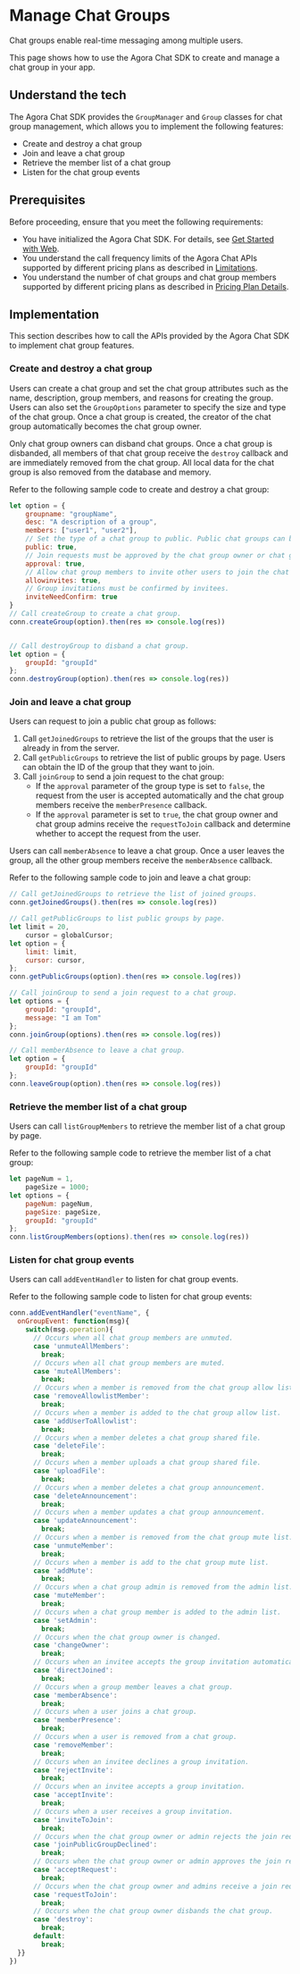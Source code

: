 # Manage Chat Groups

Chat groups enable real-time messaging among multiple users.

This page shows how to use the Agora Chat SDK to create and manage a chat group in your app.


## Understand the tech

The Agora Chat SDK provides the `GroupManager` and `Group` classes for chat group management, which allows you to implement the following features:

- Create and destroy a chat group
- Join and leave a chat group
- Retrieve the member list of a chat group
- Listen for the chat group events


## Prerequisites

Before proceeding, ensure that you meet the following requirements:

- You have initialized the Agora Chat SDK. For details, see [Get Started with Web](./agora_chat_get_started_web?platform=Web).
- You understand the call frequency limits of the Agora Chat APIs supported by different pricing plans as described in [Limitations](./agora_chat_limitation?platform=Web).
- You understand the number of chat groups and chat group members supported by different pricing plans as described in [Pricing Plan Details](./agora_chat_plan?platform=Web).


## Implementation

This section describes how to call the APIs provided by the Agora Chat SDK to implement chat group features.

### Create and destroy a chat group

Users can create a chat group and set the chat group attributes such as the name, description, group members, and reasons for creating the group. Users can also set the `GroupOptions` parameter to specify the size and type of the chat group. Once a chat group is created, the creator of the chat group automatically becomes the chat group owner.

Only chat group owners can disband chat groups. Once a chat group is disbanded, all members of that chat group receive the `destroy` callback and are immediately removed from the chat group. All local data for the chat group is also removed from the database and memory.

Refer to the following sample code to create and destroy a chat group:

```javascript
let option = {
    groupname: "groupName",
    desc: "A description of a group",
    members: ["user1", "user2"],
    // Set the type of a chat group to public. Public chat groups can be searched, and users can send join requests.
    public: true,
    // Join requests must be approved by the chat group owner or chat group admins.
    approval: true,
    // Allow chat group members to invite other users to join the chat group.
    allowinvites: true,
    // Group invitations must be confirmed by invitees.
    inviteNeedConfirm: true
}
// Call createGroup to create a chat group.
conn.createGroup(option).then(res => console.log(res))


// Call destroyGroup to disband a chat group.
let option = {
    groupId: "groupId"
};
conn.destroyGroup(option).then(res => console.log(res))
```


### Join and leave a chat group

Users can request to join a public chat group as follows:

1. Call `getJoinedGroups` to retrieve the list of the groups that the user is already in from the server.
2. Call `getPublicGroups` to retrieve the list of public groups by page. Users can obtain the ID of the group that they want to join.
3. Call `joinGroup` to send a join request to the chat group:
    - If the `approval` parameter of the group type is set to `false`, the request from the user is accepted automatically and the chat group members receive the `memberPresence` callback.
    - If the `approval` parameter is set to `true`, the chat group owner and chat group admins receive the `requestToJoin` callback and determine whether to accept the request from the user.

Users can call `memberAbsence` to leave a chat group. Once a user leaves the group, all the other group members receive the `memberAbsence` callback.

Refer to the following sample code to join and leave a chat group:

```javascript
// Call getJoinedGroups to retrieve the list of joined groups.
conn.getJoinedGroups().then(res => console.log(res))

// Call getPublicGroups to list public groups by page.
let limit = 20,
    cursor = globalCursor;
let option = {
    limit: limit,
    cursor: cursor, 
};
conn.getPublicGroups(option).then(res => console.log(res))

// Call joinGroup to send a join request to a chat group.
let options = {
    groupId: "groupId",
    message: "I am Tom"
};
conn.joinGroup(options).then(res => console.log(res))

// Call memberAbsence to leave a chat group.
let option = {
    groupId: "groupId"
};
conn.leaveGroup(option).then(res => console.log(res))
```


### Retrieve the member list of a chat group

Users can call `listGroupMembers` to retrieve the member list of a chat group by page.

Refer to the following sample code to retrieve the member list of a chat group:

```javascript
let pageNum = 1,
    pageSize = 1000;
let options = {
    pageNum: pageNum,
    pageSize: pageSize,
    groupId: "groupId"
};
conn.listGroupMembers(options).then(res => console.log(res))
```

### Listen for chat group events

Users can call `addEventHandler` to listen for chat group events.

Refer to the following sample code to listen for chat group events:

```javascript
conn.addEventHandler("eventName", {
  onGroupEvent: function(msg){
    switch(msg.operation){
      // Occurs when all chat group members are unmuted.
      case 'unmuteAllMembers':
        break;
      // Occurs when all chat group members are muted.
      case 'muteAllMembers':
        break;
      // Occurs when a member is removed from the chat group allow list.
      case 'removeAllowlistMember':
        break;
      // Occurs when a member is added to the chat group allow list.
      case 'addUserToAllowlist':
        break;
      // Occurs when a member deletes a chat group shared file.
      case 'deleteFile':
        break;
      // Occurs when a member uploads a chat group shared file.
      case 'uploadFile':
        break;
      // Occurs when a member deletes a chat group announcement.
      case 'deleteAnnouncement':
        break;
      // Occurs when a member updates a chat group announcement.
      case 'updateAnnouncement':
        break;
      // Occurs when a member is removed from the chat group mute list.
      case 'unmuteMember': 
        break;
      // Occurs when a member is add to the chat group mute list.
      case 'addMute':
        break;
      // Occurs when a chat group admin is removed from the admin list.
      case 'muteMember':
        break;
      // Occurs when a chat group member is added to the admin list.
      case 'setAdmin':
        break;
      // Occurs when the chat group owner is changed.
      case 'changeOwner':
        break;
      // Occurs when an invitee accepts the group invitation automatically.
      case 'directJoined':
        break;
      // Occurs when a group member leaves a chat group.
      case 'memberAbsence':
        break;
      // Occurs when a user joins a chat group.
      case 'memberPresence':
        break;
      // Occurs when a user is removed from a chat group.
      case 'removeMember':
        break;
      // Occurs when an invitee declines a group invitation.
      case 'rejectInvite':
        break;
      // Occurs when an invitee accepts a group invitation.
      case 'acceptInvite':
        break;
      // Occurs when a user receives a group invitation.
      case 'inviteToJoin':
        break;
      // Occurs when the chat group owner or admin rejects the join request.
      case 'joinPublicGroupDeclined':
        break;
      // Occurs when the chat group owner or admin approves the join request.
      case 'acceptRequest':
        break;
      // Occurs when the chat group owner and admins receive a join request.
      case 'requestToJoin':
        break;
      // Occurs when the chat group owner disbands the chat group.
      case 'destroy':
        break;
      default:
        break;
  }}
})
```